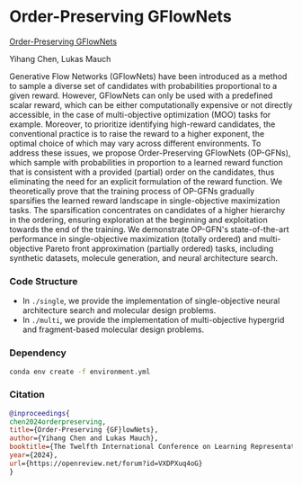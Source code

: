 # Order-Preserving GFlowNets

[Order-Preserving GFlowNets](https://arxiv.org/abs/2310.00386)

Yihang Chen, Lukas Mauch

Generative Flow Networks (GFlowNets) have been introduced as a method to sample a diverse set of candidates with probabilities proportional to a given reward. However, GFlowNets can only be used with a predefined scalar reward, which can be either computationally expensive or not directly accessible, in the case of multi-objective optimization (MOO) tasks for example. Moreover, to prioritize identifying high-reward candidates, the conventional practice is to raise the reward to a higher exponent, the optimal choice of which may vary across different environments. To address these issues, we propose Order-Preserving GFlowNets (OP-GFNs), which sample with probabilities in proportion to a learned reward function that is consistent with a provided (partial) order on the candidates, thus eliminating the need for an explicit formulation of the reward function. We theoretically prove that the training process of OP-GFNs gradually sparsifies the learned reward landscape in single-objective maximization tasks. The sparsification concentrates on candidates of a higher hierarchy in the ordering, ensuring exploration at the beginning and exploitation towards the end of the training. We demonstrate OP-GFN's state-of-the-art performance in single-objective maximization (totally ordered) and multi-objective Pareto front approximation (partially ordered) tasks, including synthetic datasets, molecule generation, and neural architecture search.


### Code Structure
- In `./single`, we provide the implementation of single-objective neural architecture search and molecular design problems.  
- In `./multi`, we provide the implementation of multi-objective hypergrid and fragment-based molecular design problems.


### Dependency
```bash
conda env create -f environment.yml
```

### Citation
```bibtex
@inproceedings{
chen2024orderpreserving,
title={Order-Preserving {GF}lowNets},
author={Yihang Chen and Lukas Mauch},
booktitle={The Twelfth International Conference on Learning Representations},
year={2024},
url={https://openreview.net/forum?id=VXDPXuq4oG}
}
```
